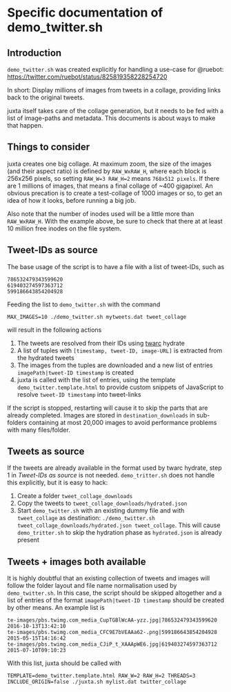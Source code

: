 # Specific documentation of demo_twitter.sh

## Introduction

`demo_twitter.sh` was created explicitly for handling a use-case for
@ruebot: https://twitter.com/ruebot/status/825819358228254720

In short: Display millions of images from tweets in a collage, providing links
back to the original tweets.

juxta itself takes care of the collage generation, but it needs to be fed with
a list of image-paths and metadata. This documents is about ways to make
that happen.

## Things to consider

juxta creates one big collage. At maximum zoom, the size of the images (and their aspect ratio) is defined by `RAW_WxRAW_H`, where each block is 256x256 pixels, so setting `RAW_W=3 RAW_H=2` means `768x512 pixels`. If there are 1 millions of images, that means a final collage of ~400 gigapixel. An obvious precation is to create a test-collage of 1000 images or so, to get an idea of how it looks, before running a big job.

Also note that the number of inodes used will be a little more than `RAW_WxRAW_H`. With the example above, be sure to check that there at at least 10 million free inodes on the file system.


## Tweet-IDs as source

The base usage of the script is to have a file with a list of tweet-IDs,
such as
```
786532479343599620
619403274597363712
599186643854204928
```

Feeding the list to `demo_twitter.sh` with the command
```Shell
MAX_IMAGES=10 ./demo_twitter.sh mytweets.dat tweet_collage
```
will result in the following actions

 1. The tweets are resolved from their IDs using [twarc](https://github.com/docnow/twarc) hydrate
 2. A list of tuples with `[timestamp, tweet-ID, image-URL]` is extracted from the hydrated tweets
 3. The images from the tuples are downloaded and a new list of entries `imagePath|tweet-ID timestamp` is created
 4. juxta is called with the list of entries, using the template `demo_twitter.template.html` to provide custom snippets of JavaScript to resolve `tweet-ID timestamp` into tweet-links

If the script is stopped, restarting will cause it to skip the parts that are already completed. Images are stored in `destination_downloads` in sub-folders containing at most 20,000 images to avoid performance problems with many files/folder.

## Tweets as source

If the tweets are already available in the format used by twarc hydrate, step 1 in _Tweet-IDs as source_ is not needed. `demo_tritter.sh` does not handle this explicitly, but it is easy to hack:

 1. Create a folder `tweet_collage_downloads`
 2. Copy the tweets to `tweet_collage_downloads/hydrated.json`
 3. Start `demo_twitter.sh` with an existing dummy file and with `tweet_collage` as destination: `./demo_twitter.sh tweet_collage_downloads/hydrated.json tweet_collage`. This will cause `demo_tritter.sh` to skip the hydration phase as `hydrated.json` is already present

## Tweets + images both available

It is highly doubtful that an existing collection of tweets and images will follow the folder layout and file name normalisation used by `demo_twitter.sh`. In this case, the script should be skipped altogether and a list of entries of the format `imagePath|tweet-ID timestamp` should be created by other means. An example list is
```
te-images/pbs.twimg.com_media_CupTGBlWcAA-yzz.jpg|786532479343599620 2016-10-13T13:42:10
te-images/pbs.twimg.com_media_CFC9E7bVEAAa62-.png|599186643854204928 2015-05-15T14:16:42
te-images/pbs.twimg.com_media_CJiP_t_XAAApWE6.jpg|619403274597363712 2015-07-10T09:10:23
```

With this list, juxta should be called with
```Shell
TEMPLATE=demo_twitter.template.html RAW_W=2 RAW_H=2 THREADS=3 INCLUDE_ORIGIN=false ./juxta.sh mylist.dat twitter_collage
```
